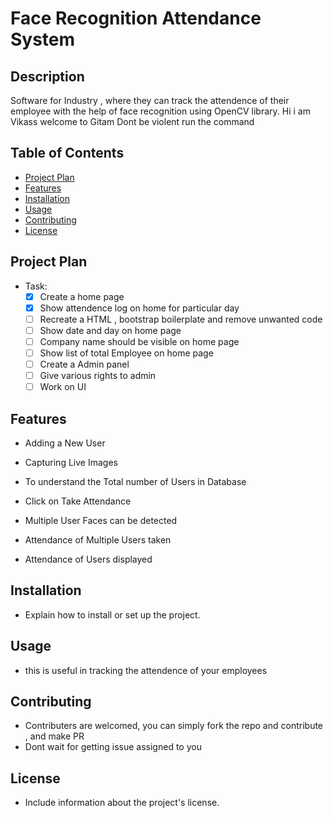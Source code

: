 
# Face Recognition Attendance System 

## Description
Software for Industry , where they can track the attendence of their employee with the help of face recognition using OpenCV library.
Hi i am Vikass
welcome to Gitam
Dont be violent
run the command
## Table of Contents
- [Project Plan](#project-plan)
- [Features](#features)
- [Installation](#installation)
- [Usage](#usage)
- [Contributing](#contributing)
- [License](#license)

## Project Plan
- Task:
  - [x] Create a home page
  - [x] Show attendence log on home for particular day
  - [ ] Recreate a HTML , bootstrap boilerplate and remove unwanted code
  - [ ] Show date and day on home page
  - [ ] Company name should be visible on home page
  - [ ] Show list of total Employee on home page
  - [ ] Create a Admin panel
  - [ ] Give various rights to admin 
  - [ ] Work on UI

## Features
- Adding a New User

-	Capturing Live Images

-	To understand the Total number of Users in Database
  
-	Click on Take Attendance 

-	Multiple User Faces can be detected

-	Attendance of Multiple Users taken

-	Attendance of Users displayed

## Installation
- Explain how to install or set up the project.

## Usage
- this is useful in tracking the attendence of your employees

## Contributing
- Contributers are welcomed, you can simply fork the repo and contribute , and make PR
- Dont wait for getting issue assigned to you
## License
- Include information about the project's license.

